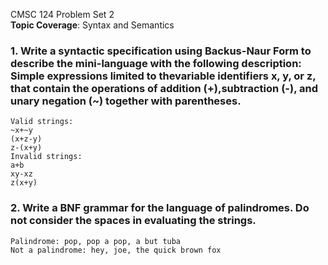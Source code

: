 CMSC 124 Problem Set 2  
**Topic Coverage**: Syntax and Semantics

### 1. Write a syntactic specification using Backus-Naur Form to describe the mini-language with the following description: Simple expressions limited to thevariable identifiers x, y, or z, that contain the operations of addition (+),subtraction (-), and unary negation (~) together with parentheses.
```
Valid strings:
~x+~y
(x+z-y)
z-(x+y)
Invalid strings:
a+b
xy-xz
z(x+y)
```

### 2. Write a BNF grammar for the language of palindromes. Do not consider the spaces in evaluating the strings.
```
Palindrome: pop, pop a pop, a but tuba
Not a palindrome: hey, joe, the quick brown fox
```
